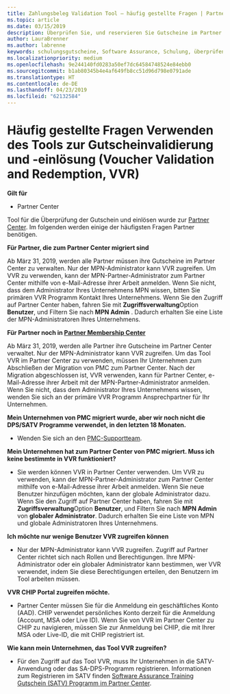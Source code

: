 ```yaml
---
title: Zahlungsbeleg Validation Tool – häufig gestellte Fragen | Partner Center
ms.topic: article
ms.date: 03/15/2019
description: Überprüfen Sie, und reservieren Sie Gutscheine im Partner Center
author: LauraBrenner
ms.author: labrenne
keywords: schulungsgutscheine, Software Assurance, Schulung, überprüfen Sie Gutscheine, reservieren Gutschein
ms.localizationpriority: medium
ms.openlocfilehash: 9e244140fd0283a50ef7dc64584748524e84ebb0
ms.sourcegitcommit: b1ab80345b4e4af649fb8cc51d96d798e0791ade
ms.translationtype: HT
ms.contentlocale: de-DE
ms.lasthandoff: 04/23/2019
ms.locfileid: "62132584"
---
```

# <a name="faq-using-the-voucher-validation-and-redemption-tool"></a>Häufig gestellte Fragen Verwenden des Tools zur Gutscheinvalidierung und -einlösung (Voucher Validation and Redemption, VVR) 

**Gilt für**

- Partner Center

Tool für die Überprüfung der Gutschein und einlösen wurde zur [Partner Center](https://partner.microsoft.com/en-us/pcv/dashboard/overview). Im folgenden werden einige der häufigsten Fragen Partner benötigen. 

**Für Partner, die zum Partner Center migriert sind**

 Ab März 31, 2019, werden alle Partner müssen ihre Gutscheine im Partner Center zu verwalten. Nur der MPN-Administrator kann VVR zugreifen. Um VVR zu verwenden, kann der MPN-Partner-Administrator zum Partner Center mithilfe von e-Mail-Adresse ihrer Arbeit anmelden. Wenn Sie nicht, dass dem Administrator Ihres Unternehmens MPN wissen, bitten Sie primären VVR Programm Kontakt Ihres Unternehmens.  Wenn Sie den Zugriff auf Partner Center haben, fahren Sie mit **Zugriffsverwaltung**Option **Benutzer**, und Filtern Sie nach **MPN Admin** . Dadurch erhalten Sie eine Liste der MPN-Administratoren Ihres Unternehmens.  

**Für Partner noch in [Partner Membership Center](https://partner.microsoft.com/)**

Ab März 31, 2019, werden alle Partner ihre Gutscheine im Partner Center verwaltet. Nur der MPN-Administrator kann VVR zugreifen. Um das Tool VVR im Partner Center zu verwenden, müssen Ihr Unternehmen zum Abschließen der Migration von PMC zum Partner Center. Nach der Migration abgeschlossen ist, VVR verwenden, kann für Partner Center, e-Mail-Adresse ihrer Arbeit mit der MPN-Partner-Administrator anmelden. Wenn Sie nicht, dass dem Administrator Ihres Unternehmens wissen, wenden Sie sich an der primäre VVR Programm Ansprechpartner für Ihr Unternehmen.  


**Mein Unternehmen von PMC migriert wurde, aber wir noch nicht die DPS/SATV Programme verwendet, in den letzten 18 Monaten.**

- Wenden Sie sich an den [PMC-Supportteam](mailto:proghelp@microsoft.com). 


**Mein Unternehmen hat zum Partner Center von PMC migriert. Muss ich keine bestimmte in VVR funktioniert?** 

- Sie werden können VVR in Partner Center verwenden.  Um VVR zu verwenden, kann der MPN-Partner-Administrator zum Partner Center mithilfe von e-Mail-Adresse ihrer Arbeit anmelden. Wenn Sie neue Benutzer hinzufügen möchten, kann der globale Administrator dazu. Wenn Sie den Zugriff auf Partner Center haben, fahren Sie mit **Zugriffsverwaltung**Option **Benutzer**, und Filtern Sie nach **MPN Admin** von **globaler Administrator**. Dadurch erhalten Sie eine Liste von MPN und globale Administratoren Ihres Unternehmens.  

**Ich möchte nur wenige Benutzer VVR zugreifen können**

- Nur der MPN-Administrator kann VVR zugreifen. Zugriff auf Partner Center richtet sich nach Rollen und Berechtigungen. Ihre MPN-Administrator oder ein globaler Administrator kann bestimmen, wer VVR verwendet, indem Sie diese Berechtigungen erteilen, den Benutzern im Tool arbeiten müssen.

**VVR CHIP Portal zugreifen möchte.**

- Partner Center müssen Sie für die Anmeldung ein geschäftliches Konto (AAD).  CHIP verwendet persönliches Konto derzeit für die Anmeldung (Account, MSA oder Live ID).  Wenn Sie von VVR im Partner Center zu CHIP zu navigieren, müssen Sie zur Anmeldung bei CHIP, die mit Ihrer MSA oder Live-ID, die mit CHIP registriert ist.

**Wie kann mein Unternehmen, das Tool VVR zugreifen?**

- Für den Zugriff auf das Tool VVR, muss Ihr Unternehmen in die SATV-Anwendung oder das SA-DPS-Programm registrieren.
Informationen zum Registrieren im SATV finden [Software Assurance Training Gutschein (SATV) Programm im Partner Center](software-assurance-satv.md).
 <!--
For information on how to enroll in Software Assurance DPS programs, read [Software Assurance programs in Partner Center](software-assurance-dps.md).-->